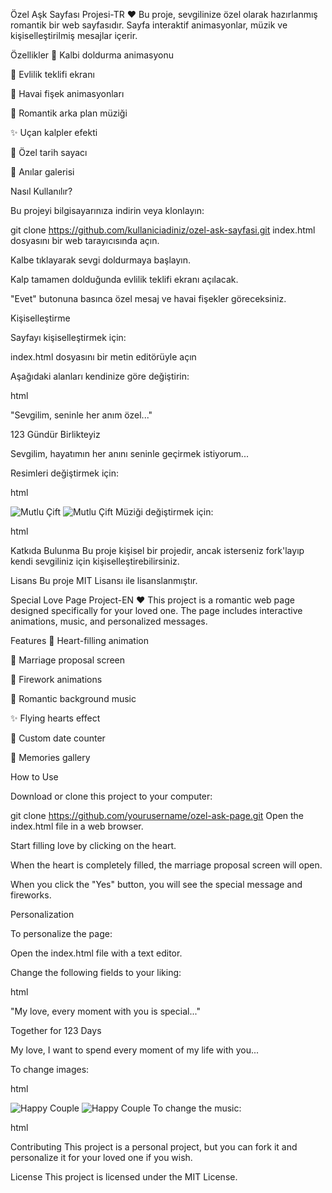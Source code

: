 Özel Aşk Sayfası Projesi-TR ❤️
Bu proje, sevgilinize özel olarak hazırlanmış romantik bir web sayfasıdır. Sayfa interaktif animasyonlar, müzik ve kişiselleştirilmiş mesajlar içerir.

Özellikler
💖 Kalbi doldurma animasyonu

💍 Evlilik teklifi ekranı

🎉 Havai fişek animasyonları

🎵 Romantik arka plan müziği

✨ Uçan kalpler efekti

📆 Özel tarih sayacı

📸 Anılar galerisi

Nasıl Kullanılır?

Bu projeyi bilgisayarınıza indirin veya klonlayın:

git clone https://github.com/kullaniciadiniz/ozel-ask-sayfasi.git
index.html dosyasını bir web tarayıcısında açın.

Kalbe tıklayarak sevgi doldurmaya başlayın.

Kalp tamamen dolduğunda evlilik teklifi ekranı açılacak.

"Evet" butonuna basınca özel mesaj ve havai fişekler göreceksiniz.

Kişiselleştirme

Sayfayı kişiselleştirmek için:

index.html dosyasını bir metin editörüyle açın

Aşağıdaki alanları kendinize göre değiştirin:

html
<!-- Sayfa başlığı -->
<title>Senin İçin Sevgilim ❤️</title>

<!-- Özel mesajlar -->
<p class="special-message">"Sevgilim, seninle her anım özel..."</p>

<!-- Tarih sayacı -->
<div class="date-counter">
  <i class="fas fa-heart"></i> 123 Gündür Birlikteyiz <i class="fas fa-heart"></i>
</div>

<!-- Evlilik teklifi mesajı -->
<div class="message-bubble">
  <p>Sevgilim, hayatımın her anını seninle geçirmek istiyorum...</p>
</div>
Resimleri değiştirmek için:

html
<!-- Kedili resim -->
<img src="happy-cat.gif" alt="Mutlu Çift" class="cat" id="catImage">

<!-- Yerine kendi resminizi ekleyin -->
<img src="bizim-resmimiz.jpg" alt="Mutlu Çift" class="cat" id="catImage">
Müziği değiştirmek için:

html
<audio id="bg-music" loop>
  <source src="bizim-sarkimiz.mp3" type="audio/mpeg">
</audio>

Katkıda Bulunma
Bu proje kişisel bir projedir, ancak isterseniz fork'layıp kendi sevgiliniz için kişiselleştirebilirsiniz.

Lisans
Bu proje MIT Lisansı ile lisanslanmıştır.


Special Love Page Project-EN ❤️
This project is a romantic web page designed specifically for your loved one. The page includes interactive animations, music, and personalized messages.

Features
💖 Heart-filling animation

💍 Marriage proposal screen

🎉 Firework animations

🎵 Romantic background music

✨ Flying hearts effect

📆 Custom date counter

📸 Memories gallery

How to Use

Download or clone this project to your computer:

git clone https://github.com/yourusername/ozel-ask-page.git
Open the index.html file in a web browser.

Start filling love by clicking on the heart.

When the heart is completely filled, the marriage proposal screen will open.

When you click the "Yes" button, you will see the special message and fireworks.

Personalization

To personalize the page:

Open the index.html file with a text editor.

Change the following fields to your liking:

html
<!-- Page title -->
<title>For You, My Love ❤️</title>

<!-- Special messages -->
<p class="special-message">"My love, every moment with you is special..."</p>

<!-- Date counter -->
<div class="date-counter">
<i class="fas fa-heart"></i> Together for 123 Days <i class="fas fa-heart"></i>
</div>

<!-- Marriage proposal message -->
<div class="message-bubble">
<p>My love, I want to spend every moment of my life with you...</p>
</div>
To change images:

html
<!-- Cat image -->
<img src="happy-cat.gif" alt="Happy Couple" class="cat" id="catImage">

<!-- Insert your own image instead -->
<img src="bizim-resmimiz.jpg" alt="Happy Couple" class="cat" id="catImage">
To change the music:

html
<audio id="bg-music" loop>
<source src="bizim-song.mp3" type="audio/mpeg">
</audio>

Contributing
This project is a personal project, but you can fork it and personalize it for your loved one if you wish.

License
This project is licensed under the MIT License.

